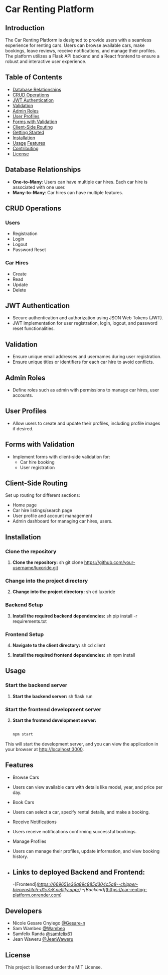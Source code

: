 # Car Renting Platform 


## Introduction

The Car Renting Platform is designed to provide users with a seamless experience for renting cars. Users can browse available cars, make bookings, leave reviews, receive notifications, and manage their profiles. The platform utilizes a Flask API backend and a React frontend to ensure a robust and interactive user experience.

## Table of Contents

- [Database Relationships](#database-relationships)
- [CRUD Operations](#crud-operations)
- [JWT Authentication](#jwt-authentication)
- [Validation](#validation)
- [Admin Roles](#admin-roles)
- [User Profiles](#user-profiles)
- [Forms with Validation](#forms-with-validation)
- [Client-Side Routing](#client-side-routing)
- [Getting Started](#getting-started)
- [Installation](#installation)
- [Usage](#usage)
  [Features](#features)
- [Contributing](#contributing)
- [License](#license)

## Database Relationships

- **One-to-Many**: Users can have multiple car hires. Each car hire is associated with one user.
- **Many-to-Many**: Car hires can have multiple features.

## CRUD Operations

### Users

- Registration
- Login
- Logout
- Password Reset

### Car Hires

- Create
- Read
- Update
- Delete
## JWT Authentication

- Secure authentication and authorization using JSON Web Tokens (JWT).
- JWT implementation for user registration, login, logout, and password reset functionalities.

## Validation

- Ensure unique email addresses and usernames during user registration.
- Ensure unique titles or identifiers for each car hire to avoid conflicts.

## Admin Roles

- Define roles such as admin with permissions to manage car hires, user accounts.

## User Profiles

- Allow users to create and update their profiles, including profile images if desired.

## Forms with Validation

- Implement forms with client-side validation for:
  - Car hire booking
  - User registration

## Client-Side Routing

Set up routing for different sections:

- Home page
- Car hire listings/search page
- User profile and account management
- Admin dashboard for managing car hires, users.

## Installation

### Clone the repository
1. **Clone the repository:**
   sh
   git clone https://github.com/your-username/luxoride.git

### Change into the project directory
2. **Change into the project directory:**
   sh
   cd luxoride

### Backend Setup
3. **Install the required backend dependencies:**
   sh
   pip install -r requirements.txt

### Frontend Setup
4. **Navigate to the client directory:**
   sh
   cd client

5. **Install the required frontend dependencies:**
   sh
   npm install
## Usage

### Start the backend server
1. **Start the backend server:**
   sh
   flask run

### Start the frontend development server
2. **Start the frontend development server:**
   ```sh
  
   npm start

This will start the development server, and you can view the application in your browser at [http://localhost:3000](http://localhost:3000).

## Features
 - Browse Cars
- Users can view available cars with details like model, year, and price per day.

- Book Cars
- Users can select a car, specify rental details, and make a booking.

- Receive Notifications
- Users receive notifications confirming successful bookings.
 
- Manage Profiles
 - Users can manage their profiles, update information, and view booking history.

 -  ## Links to deployed Backend and Frontend:
    -[Frontend]_(https://669651e36a89c985d304c5a8--chipper-bienenstitch-d1c7e8.netlify.app/)
    -[Backend]_(https://car-renting-platform.onrender.com)

## Developers 
- Nicole Gesare Onyiego [@Gesare-n](https://github.com/Gesare-n)
- Sam Wambeo [@Wambeo](https://github.com/Wambeo)
- Samfelix Randa [@samfelix61](https://github.com/samfelix61)
- Jean Waweru [@JeanWaweru](https://github.com/JeanWaweru)

## License
This project is licensed under the MIT License.
